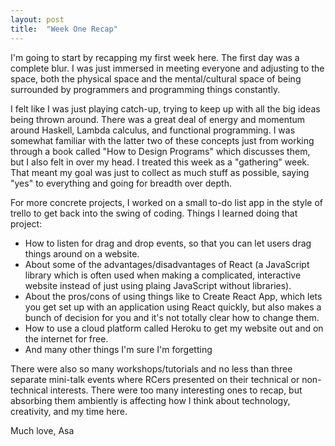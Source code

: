 ```yaml
---
layout: post
title:  "Week One Recap"
---
```


I'm going to start by recapping my first week here. The first day was a complete blur. I was just immersed in meeting everyone and adjusting to the space, both the physical space and the mental/cultural space of being surrounded by programmers and programming things constantly.

I felt like I was just playing catch-up, trying to keep up with all the big ideas being thrown around. There was a great deal of energy and momentum around Haskell, Lambda calculus, and functional programming. I was somewhat familiar with the latter two of these concepts just from working through a book called "How to Design Programs" which discusses them, but I also felt in over my head. I treated this week as a "gathering" week. That meant my goal was just to collect as much stuff as possible, saying "yes" to everything and going for breadth over depth. 

For more concrete projects, I worked on a small to-do list app in the style of trello to get back into the swing of coding. 
Things I learned doing that project:
* How to listen for drag and drop events, so that you can let users drag things around on a website. 
* About some of the advantages/disadvantages of React (a JavaScript library which is often used when making a complicated, interactive website instead of just using plaing JavaScript without libraries).
* About the pros/cons of using things like to Create React App, which lets you get set up with an application using React quickly, but also makes a bunch of decision for you and it's not totally clear how to change them. 
* How to use a cloud platform called Heroku to get my website out and on the internet for free. 
* And many other things I'm sure I'm forgetting

There were also so many workshops/tutorials and no less than three separate mini-talk events where RCers presented on their technical or non-technical interests. There were too many interesting ones to recap, but absorbing them ambiently is affecting how I think about technology, creativity, and my time here. 

Much love,
Asa



